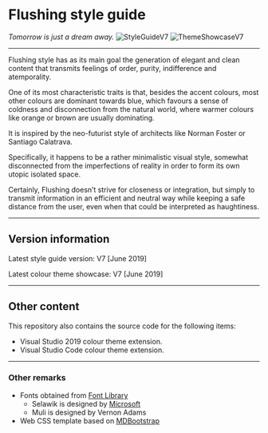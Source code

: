 # Flushing style guide
<em>Tomorrow is just a dream away.</em>
![StyleGuideV7](https://img.shields.io/badge/Style%20Guide-V7-blue.svg?maxAge=2592000 "Latest style guide version")
![ThemeShowcaseV7](https://img.shields.io/badge/Colour%20Theme-V7-blueviolet.svg?maxAge=2592000 "Latest colour theme showcase version")
___
Flushing style has as its main goal the generation of elegant and clean content that transmits feelings of order, purity, indifference and atemporality.

One of its most characteristic traits is that, besides the accent colours, most other colours are dominant towards blue, which favours a sense of coldness and disconnection from the natural world, where warmer colours like orange or brown are usually dominating.

It is inspired by the neo-futurist style of architects like Norman Foster or Santiago Calatrava.

Specifically, it happens to be a rather minimalistic visual style, somewhat disconnected from the imperfections of reality in order to form its own utopic isolated space.

Certainly, Flushing doesn’t strive for closeness or integration, but simply to transmit information in an efficient and neutral way while keeping a safe distance from the user, even when that could be interpreted as haughtiness.
___
<h2>Version information</h2>
Latest style guide version: V7 [June 2019]

Latest colour theme showcase: V7 [June 2019]

___
<h2>Other content</h2>
This repository also contains the source code for the following items:

* Visual Studio 2019 colour theme extension.
* Visual Studio Code colour theme extension.

___
<h3>Other remarks</h3>

* Fonts obtained from [Font Library](https://fontlibrary.org)
    * Selawik is designed by [Microsoft](https://www.github.com/microsoft)
    * Muli is designed by Vernon Adams
* Web CSS template based on [MDBootstrap](https://mdbootstrap.com/)
